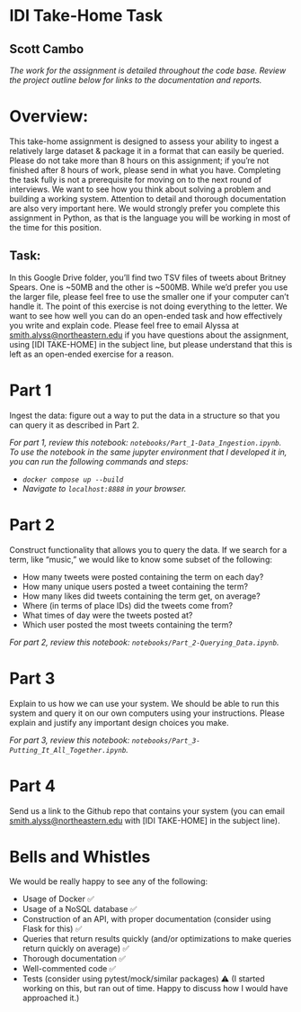 # IDI Take-Home Task

## Scott Cambo
*The work for the assignment is detailed throughout the code base. Review the project outline below for links to the documentation and reports.*

# Overview:
This take-home assignment is designed to assess your ability to ingest a relatively large dataset & package it in a format that can easily be queried. Please do not take more than 8 hours on this assignment; if you’re not finished after 8 hours of work, please send in what you have. Completing the task fully is not a prerequisite for moving on to the next round of interviews. We want to see how you think about solving a problem and building a working system. Attention to detail and thorough documentation are also very important here. We would strongly prefer you complete this assignment in Python, as that is the language you will be working in most of the time for this position. 

## Task:
In this Google Drive folder, you’ll find two TSV files of tweets about Britney Spears. One is ~50MB and the other is ~500MB. While we’d prefer you use the larger file, please feel free to use the smaller one if your computer can’t handle it. The point of this exercise is not doing everything to the letter. We want to see how well you can do an open-ended task and how effectively you write and explain code. Please feel free to email Alyssa at smith.alyss@northeastern.edu if you have questions about the assignment, using [IDI TAKE-HOME] in the subject line, but please understand that this is left as an open-ended exercise for a reason. 

# Part 1
Ingest the data: figure out a way to put the data in a structure so that you can query it as described in Part 2.

*For part 1, review this notebook: `notebooks/Part_1-Data_Ingestion.ipynb`. To use the notebook in the same jupyter environment that I developed it in, you can run the following commands and steps:*
* *`docker compose up --build`*
* *Navigate to `localhost:8888` in your browser.*

# Part 2
Construct functionality that allows you to query the data. If we search for a term, like “music,” we would like to know some subset of the following:
* How many tweets were posted containing the term on each day?
* How many unique users posted a tweet containing the term?
* How many likes did tweets containing the term get, on average?
* Where (in terms of place IDs) did the tweets come from?
* What times of day were the tweets posted at? 
* Which user posted the most tweets containing the term?

*For part 2, review this notebook: `notebooks/Part_2-Querying_Data.ipynb`.*

# Part 3
Explain to us how we can use your system. We should be able to run this system and query it on our own computers using your instructions. Please explain and justify any important design choices you make.

*For part 3, review this notebook: `notebooks/Part_3-Putting_It_All_Together.ipynb`.*

# Part 4
Send us a link to the Github repo that contains your system (you can email smith.alyss@northeastern.edu with [IDI TAKE-HOME] in the subject line).

# Bells and Whistles
We would be really happy to see any of the following:
* Usage of Docker :white_check_mark:
* Usage of a NoSQL database :white_check_mark:
* Construction of an API, with proper documentation (consider using Flask for this) :white_check_mark:
* Queries that return results quickly (and/or optimizations to make queries return quickly on average) :white_check_mark:
* Thorough documentation :white_check_mark:
* Well-commented code :white_check_mark:
* Tests (consider using pytest/mock/similar packages) :warning: (I started working on this, but ran out of time. Happy to discuss how I would have approached it.)
